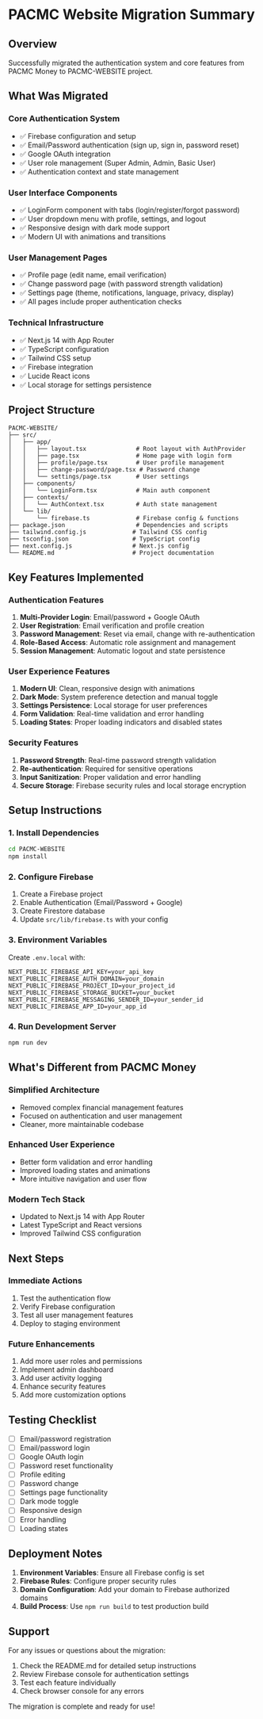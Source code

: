 # PACMC Website Migration Summary

## Overview
Successfully migrated the authentication system and core features from PACMC Money to PACMC-WEBSITE project.

## What Was Migrated

### Core Authentication System
- ✅ Firebase configuration and setup
- ✅ Email/Password authentication (sign up, sign in, password reset)
- ✅ Google OAuth integration
- ✅ User role management (Super Admin, Admin, Basic User)
- ✅ Authentication context and state management

### User Interface Components
- ✅ LoginForm component with tabs (login/register/forgot password)
- ✅ User dropdown menu with profile, settings, and logout
- ✅ Responsive design with dark mode support
- ✅ Modern UI with animations and transitions

### User Management Pages
- ✅ Profile page (edit name, email verification)
- ✅ Change password page (with password strength validation)
- ✅ Settings page (theme, notifications, language, privacy, display)
- ✅ All pages include proper authentication checks

### Technical Infrastructure
- ✅ Next.js 14 with App Router
- ✅ TypeScript configuration
- ✅ Tailwind CSS setup
- ✅ Firebase integration
- ✅ Lucide React icons
- ✅ Local storage for settings persistence

## Project Structure

```
PACMC-WEBSITE/
├── src/
│   ├── app/
│   │   ├── layout.tsx              # Root layout with AuthProvider
│   │   ├── page.tsx                # Home page with login form
│   │   ├── profile/page.tsx        # User profile management
│   │   ├── change-password/page.tsx # Password change
│   │   └── settings/page.tsx       # User settings
│   ├── components/
│   │   └── LoginForm.tsx           # Main auth component
│   ├── contexts/
│   │   └── AuthContext.tsx         # Auth state management
│   └── lib/
│       └── firebase.ts             # Firebase config & functions
├── package.json                    # Dependencies and scripts
├── tailwind.config.js             # Tailwind CSS config
├── tsconfig.json                  # TypeScript config
├── next.config.js                 # Next.js config
└── README.md                      # Project documentation
```

## Key Features Implemented

### Authentication Features
1. **Multi-Provider Login**: Email/password + Google OAuth
2. **User Registration**: Email verification and profile creation
3. **Password Management**: Reset via email, change with re-authentication
4. **Role-Based Access**: Automatic role assignment and management
5. **Session Management**: Automatic logout and state persistence

### User Experience Features
1. **Modern UI**: Clean, responsive design with animations
2. **Dark Mode**: System preference detection and manual toggle
3. **Settings Persistence**: Local storage for user preferences
4. **Form Validation**: Real-time validation and error handling
5. **Loading States**: Proper loading indicators and disabled states

### Security Features
1. **Password Strength**: Real-time password strength validation
2. **Re-authentication**: Required for sensitive operations
3. **Input Sanitization**: Proper validation and error handling
4. **Secure Storage**: Firebase security rules and local storage encryption

## Setup Instructions

### 1. Install Dependencies
```bash
cd PACMC-WEBSITE
npm install
```

### 2. Configure Firebase
1. Create a Firebase project
2. Enable Authentication (Email/Password + Google)
3. Create Firestore database
4. Update `src/lib/firebase.ts` with your config

### 3. Environment Variables
Create `.env.local` with:
```env
NEXT_PUBLIC_FIREBASE_API_KEY=your_api_key
NEXT_PUBLIC_FIREBASE_AUTH_DOMAIN=your_domain
NEXT_PUBLIC_FIREBASE_PROJECT_ID=your_project_id
NEXT_PUBLIC_FIREBASE_STORAGE_BUCKET=your_bucket
NEXT_PUBLIC_FIREBASE_MESSAGING_SENDER_ID=your_sender_id
NEXT_PUBLIC_FIREBASE_APP_ID=your_app_id
```

### 4. Run Development Server
```bash
npm run dev
```

## What's Different from PACMC Money

### Simplified Architecture
- Removed complex financial management features
- Focused on authentication and user management
- Cleaner, more maintainable codebase

### Enhanced User Experience
- Better form validation and error handling
- Improved loading states and animations
- More intuitive navigation and user flow

### Modern Tech Stack
- Updated to Next.js 14 with App Router
- Latest TypeScript and React versions
- Improved Tailwind CSS configuration

## Next Steps

### Immediate Actions
1. Test the authentication flow
2. Verify Firebase configuration
3. Test all user management features
4. Deploy to staging environment

### Future Enhancements
1. Add more user roles and permissions
2. Implement admin dashboard
3. Add user activity logging
4. Enhance security features
5. Add more customization options

## Testing Checklist

- [ ] Email/password registration
- [ ] Email/password login
- [ ] Google OAuth login
- [ ] Password reset functionality
- [ ] Profile editing
- [ ] Password change
- [ ] Settings page functionality
- [ ] Dark mode toggle
- [ ] Responsive design
- [ ] Error handling
- [ ] Loading states

## Deployment Notes

1. **Environment Variables**: Ensure all Firebase config is set
2. **Firebase Rules**: Configure proper security rules
3. **Domain Configuration**: Add your domain to Firebase authorized domains
4. **Build Process**: Use `npm run build` to test production build

## Support

For any issues or questions about the migration:
1. Check the README.md for detailed setup instructions
2. Review Firebase console for authentication settings
3. Test each feature individually
4. Check browser console for any errors

The migration is complete and ready for use! 